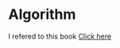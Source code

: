 # Algorithm

I refered to this book <a href = "https://www.yes24.com/Product/Goods/91433923">Click here</a>

